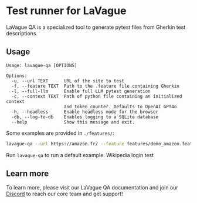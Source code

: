 # Test runner for LaVague

LaVague QA is a specialized tool to generate pytest files from Gherkin test descriptions. 

## Usage

```
Usage: lavague-qa [OPTIONS]

Options:
  -u, --url TEXT      URL of the site to test
  -f, --feature TEXT  Path to the .feature file containing Gherkin
  -l, --full-llm      Enable full LLM pytest generation
  -c, --context TEXT  Path of python file containing an initialized context
                      and token_counter. Defaults to OpenAI GPT4o
  -h, --headless      Enable headless mode for the browser
  -db, --log-to-db    Enables logging to a SQLite database
  --help              Show this message and exit.
```


Some examples are provided in `./features/`:

```bash
lavague-qa --url https://amazon.fr/ --feature features/demo_amazon.feature
```
Run `lavague-qa` to run a default example: Wikipedia login test

## Learn more

To learn more, please visit our LaVague QA documentation and join our [Discord](https://discord.gg/invite/SDxn9KpqX9) to reach our core team and get support!

